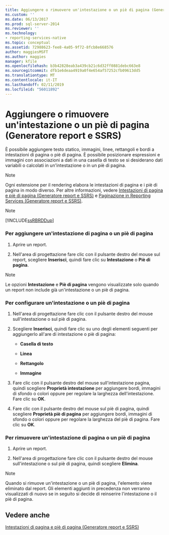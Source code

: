 ```yaml
---
title: Aggiungere o rimuovere un'intestazione o un piè di pagina (Generatore report e SSRS) | Microsoft Docs
ms.custom: ''
ms.date: 06/13/2017
ms.prod: sql-server-2014
ms.reviewer: ''
ms.technology:
- reporting-services-native
ms.topic: conceptual
ms.assetid: 72988623-fee8-4a05-9f72-8fcb8e668576
author: maggiesMSFT
ms.author: maggies
manager: kfile
ms.openlocfilehash: b3b42828eab3a439cb21c6d32ff0881debc663e8
ms.sourcegitcommit: dfb1e6deaa4919a0f4e654af57252cfb09613dd5
ms.translationtype: MT
ms.contentlocale: it-IT
ms.lasthandoff: 02/11/2019
ms.locfileid: "56011892"
---
```

# <a name="add-or-remove-a-page-header-or-footer-report-builder-and-ssrs"></a>Aggiungere o rimuovere un'intestazione o un piè di pagina (Generatore report e SSRS)
  È possibile aggiungere testo statico, immagini, linee, rettangoli e bordi a intestazioni di pagina o piè di pagina. È possibile posizionare espressioni e immagini con associazioni a dati in una casella di testo se si desiderano dati variabili o calcolati in un'intestazione o in un piè di pagina.  
  
> [!NOTE]  
>  Ogni estensione per il rendering elabora le intestazioni di pagina e i piè di pagina in modo diverso. Per altre informazioni, vedere [Intestazioni di pagina e piè di pagina &#40;Generatore report e SSRS&#41;](page-headers-and-footers-report-builder-and-ssrs.md) e [Paginazione in Reporting Services &#40;Generatore report e SSRS&#41;](pagination-in-reporting-services-report-builder-and-ssrs.md).  
  
> [!NOTE]  
>  [!INCLUDE[ssRBRDDup](../../includes/ssrbrddup-md.md)]  
  
### <a name="to-add-a-page-header-or-footer"></a>Per aggiungere un'intestazione di pagina o un piè di pagina  
  
1.  Aprire un report.  
  
2.  Nell'area di progettazione fare clic con il pulsante destro del mouse sul report, scegliere **Inserisci**, quindi fare clic su **Intestazione** o **Piè di pagina**.  
  
> [!NOTE]  
>  Le opzioni **Intestazione** e **Piè di pagina** vengono visualizzate solo quando un report non include già un'intestazione o un piè di pagina.  
  
### <a name="to-configure-a-page-header-or-footer"></a>Per configurare un'intestazione o un piè di pagina  
  
1.  Nell'area di progettazione fare clic con il pulsante destro del mouse sull'intestazione o sul piè di pagina.  
  
2.  Scegliere **Inserisci**, quindi fare clic su uno degli elementi seguenti per aggiungerlo all'are di intestazione o piè di pagina:  
  
    -   **Casella di testo**  
  
    -   **Linea**  
  
    -   **Rettangolo**  
  
    -   **Immagine**  
  
3.  Fare clic con il pulsante destro del mouse sull'intestazione pagina, quindi scegliere **Proprietà intestazione** per aggiungere bordi, immagini di sfondo o colori oppure per regolare la larghezza dell'intestazione. Fare clic su **OK**.  
  
4.  Fare clic con il pulsante destro del mouse sul piè di pagina, quindi scegliere **Proprietà piè di pagina** per aggiungere bordi, immagini di sfondo o colori oppure per regolare la larghezza del piè di pagina. Fare clic su **OK**.  
  
### <a name="to-remove-a-page-header-or-footer"></a>Per rimuovere un'intestazione di pagina o un piè di pagina  
  
1.  Aprire un report.  
  
2.  Nell'area di progettazione fare clic con il pulsante destro del mouse sull'intestazione o sul piè di pagina, quindi scegliere **Elimina**.  
  
> [!NOTE]  
>  Quando si rimuove un'intestazione o un piè di pagina, l'elemento viene eliminato dal report. Gli elementi aggiunti in precedenza non verranno visualizzati di nuovo se in seguito si decide di reinserire l'intestazione o il piè di pagina.  
  
## <a name="see-also"></a>Vedere anche  
 [Intestazioni di pagina e piè di pagina &#40;Generatore report e SSRS&#41;](page-headers-and-footers-report-builder-and-ssrs.md)  
  
  
